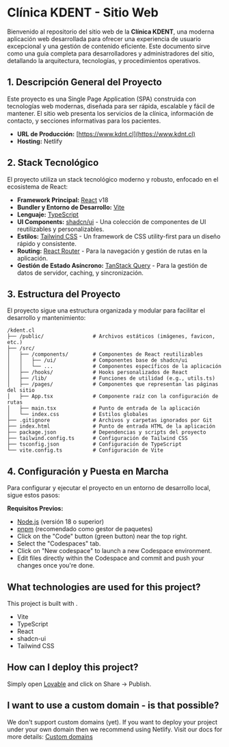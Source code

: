 # Clínica KDENT - Sitio Web

Bienvenido al repositorio del sitio web de la **Clínica KDENT**, una moderna aplicación web desarrollada para ofrecer una experiencia de usuario excepcional y una gestión de contenido eficiente. Este documento sirve como una guía completa para desarrolladores y administradores del sitio, detallando la arquitectura, tecnologías, y procedimientos operativos.

## 1. Descripción General del Proyecto

Este proyecto es una Single Page Application (SPA) construida con tecnologías web modernas, diseñada para ser rápida, escalable y fácil de mantener. El sitio web presenta los servicios de la clínica, información de contacto, y secciones informativas para los pacientes.

- **URL de Producción:** [https://www.kdnt.cl](https://www.kdnt.cl)
- **Hosting:** Netlify

## 2. Stack Tecnológico

El proyecto utiliza un stack tecnológico moderno y robusto, enfocado en el ecosistema de React:

- **Framework Principal:** [React](https://react.dev/) v18
- **Bundler y Entorno de Desarrollo:** [Vite](https://vitejs.dev/)
- **Lenguaje:** [TypeScript](https://www.typescriptlang.org/)
- **UI Components:** [shadcn/ui](https://ui.shadcn.com/) - Una colección de componentes de UI reutilizables y personalizables.
- **Estilos:** [Tailwind CSS](https://tailwindcss.com/) - Un framework de CSS utility-first para un diseño rápido y consistente.
- **Routing:** [React Router](https://reactrouter.com/) - Para la navegación y gestión de rutas en la aplicación.
- **Gestión de Estado Asíncrono:** [TanStack Query](https://tanstack.com/query/latest) - Para la gestión de datos de servidor, caching, y sincronización.

## 3. Estructura del Proyecto

El proyecto sigue una estructura organizada y modular para facilitar el desarrollo y mantenimiento:

```
/kdent.cl
├── /public/                # Archivos estáticos (imágenes, favicon, etc.)
├── /src/
│   ├── /components/        # Componentes de React reutilizables
│   │   ├── /ui/            # Componentes base de shadcn/ui
│   │   └── ...             # Componentes específicos de la aplicación
│   ├── /hooks/             # Hooks personalizados de React
│   ├── /lib/               # Funciones de utilidad (e.g., utils.ts)
│   ├── /pages/             # Componentes que representan las páginas del sitio
│   ├── App.tsx             # Componente raíz con la configuración de rutas
│   ├── main.tsx            # Punto de entrada de la aplicación
│   └── index.css           # Estilos globales
├── .gitignore              # Archivos y carpetas ignorados por Git
├── index.html              # Punto de entrada HTML de la aplicación
├── package.json            # Dependencias y scripts del proyecto
├── tailwind.config.ts      # Configuración de Tailwind CSS
├── tsconfig.json           # Configuración de TypeScript
└── vite.config.ts          # Configuración de Vite
```

## 4. Configuración y Puesta en Marcha

Para configurar y ejecutar el proyecto en un entorno de desarrollo local, sigue estos pasos:

**Requisitos Previos:**

- [Node.js](https://nodejs.org/en/) (versión 18 o superior)
- [pnpm](https://pnpm.io/installation) (recomendado como gestor de paquetes)
- Click on the "Code" button (green button) near the top right.
- Select the "Codespaces" tab.
- Click on "New codespace" to launch a new Codespace environment.
- Edit files directly within the Codespace and commit and push your changes once you're done.

## What technologies are used for this project?

This project is built with .

- Vite
- TypeScript
- React
- shadcn-ui
- Tailwind CSS

## How can I deploy this project?

Simply open [Lovable](https://lovable.dev/projects/d17ba1b4-461d-465d-980c-85e38700c51c) and click on Share -> Publish.

## I want to use a custom domain - is that possible?

We don't support custom domains (yet). If you want to deploy your project under your own domain then we recommend using Netlify. Visit our docs for more details: [Custom domains](https://docs.lovable.dev/tips-tricks/custom-domain/)
